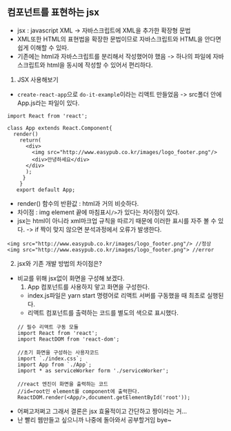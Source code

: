 ## 컴포넌트를 표현하는 jsx
- jsx : javascript XML -> 자바스크립트에 XML을 추가한 확장형 문법
- XML또한 HTML의 표현법을 확장한 문법이므로 자바스크립트와 HTML을 안다면 쉽게 이해할 수 있따. 
- 기존에는 html과 자바스크립트를 분리해서 작성했어야 했음 -> 하나의 파일에 자바스크립트와 html을 동시에 작성할 수 있어서 편리하다.

1. JSX 사용해보기
- `create-react-app`으로 `do-it-example`이라는 리액트 만들었음 -> src폴더 안에 App.js라는 파일이 있다.
```
import React from 'react';

class App extends React.Component{
  render()
    return(
      <div>
        <img src="http://www.easypub.co.kr/images/logo_footer.png"/>
        <div>안녕하세요</div>
      </div>
      );
     }
    }
   export default App;
```
- render() 함수의 반환값 : html과 거의 비슷하다. 
- 차이점 : img element 끝에 마침표시`/>`가 있다는 차이점이 있다. 
- jsx는 html이 아니라 xml마크업 규칙을 따르기 때문에 이러한 표시를 자주 볼 수 있다. -> if 짝이 맞지 않으면 분석과정에서 오류가 발생한다.
```
<img src="http://www.easypub.co.kr/images/logo_footer.png"/> //정상
<img src="http://www.easypub.co.kr/images/logo_footer.png"> //error
```

2. jsx와 기존 개발 방법의 차이점은?
- 비교를 위해 jsx없이 화면을 구성해 보겠다.
  1. App 컴포넌트를 사용하지 앟고 화면을 구성한다.
    - index.js파일은 yarn start 명령어로 리액트 서버를 구동했을 때 최초로 실행된다.
    - 리액트 컴포넌트를 출력하는 코드를 별도의 색으로 표시했다. 
    ```
    // 필수 리액트 구동 모듈
    import React from 'react';
    import ReactDOM from 'react-dom';
    
    //초기 화면을 구성하는 사용자코드
    import `./index.css`;
    import App from `./App`;
    import * as serviceWorker form './serviceWorker';
    
    //react 엔진이 화면을 출력하는 코드
    //id=root인 element를 component에 출력한다.
    ReactDOM.render(<App/>,document.getElementById('root'));
    ```
- 어쩌고저쩌고 그래서 결론은 jsx 효율적이고 간단하고 짱이라는 거...
- 난 빨리 웹만들고 싶으니까 나중에 돌아와서 공부할거임 bye~
    
    
